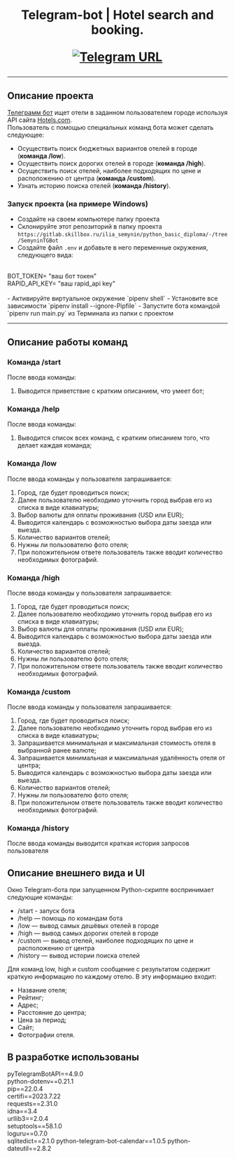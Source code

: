 <h1 align="center">Telegram-bot | Hotel search and booking.
​
    
[![Telegram URL](https://www.dampftbeidir.de/mediafiles/tpl/icon-telegram.png)](https://t.me/searchhotels_sb_bot) 
</h1>

***

## Описание проекта

[Телеграмм бот](@searchhotels_sb_bot) ищет отели в заданном пользователем городе используя API сайта [Hotels.com](https://hotels.com/).
<br> Пользователь с помощью специальных команд бота может сделать следующее: 
<br/>
- Осуществить поиск бюджетных вариантов отелей в городе (**команда /low**). 
- Осуществить поиск дорогих отелей в городе (**команда /high**). 
- Осуществить поиск отелей, наиболее подходящих по цене и расположению от центра (**команда /custom**). 
- Узнать историю поиска отелей (**команда /history**).

### Запуск проекта (на примере Windows)

- Создайте на своем компьютере папку проекта
- Склонируйте этот репозиторий в папку проекта `https://gitlab.skillbox.ru/ilia_semynin/python_basic_diploma/-/tree/SemyninTGBot`
- Создайте файл `.env` и добавьте в него переменные окружения, следующего вида:
<br>
    BOT_TOKEN= "ваш бот токен"<br>
    RAPID_API_KEY= "ваш rapid_api key"<br>
<br>
- Активируйте виртуальное окружение `pipenv shell`
- Установите все зависимости `pipenv install --ignore-Pipfile`
- Запустите бота командой `pipenv run main.py` из Терминала из папки с проектом 

***

## Описание работы команд

### Команда /start

После ввода команды: 
1. Выводится приветствие с кратким описанием, что умеет бот;

### Команда /help

После ввода команды: 
1. Выводится список всех команд, с кратким описанием того, что делает каждая команда;


### Команда /low

После ввода команды у пользователя запрашивается: 
1. Город, где будет проводиться поиск;
2. Далее пользователю необходимо уточнить город выбрав его из списка в виде клавиатуры;
3. Выбор валюты для оплаты проживания (USD или EUR);
4. Выводится календарь с возможностью выбора даты заезда или выезда.
5. Количество вариантов отелей;
6. Нужны ли пользователю фото отеля;
7. При положительном ответе пользователь также вводит количество необходимых фотографий.

### Команда /high

После ввода команды у пользователя запрашивается: 
1. Город, где будет проводиться поиск;
2. Далее пользователю необходимо уточнить город выбрав его из списка в виде клавиатуры;
3. Выбор валюты для оплаты проживания (USD или EUR);
4. Выводится календарь с возможностью выбора даты заезда или выезда.
5. Количество вариантов отелей;
6. Нужны ли пользователю фото отеля;
7. При положительном ответе пользователь также вводит количество необходимых фотографий.

### Команда /custom

После ввода команды у пользователя запрашивается: 
1. Город, где будет проводиться поиск;
2. Далее пользователю необходимо уточнить город выбрав его из списка в виде клавиатуры; 
3. Запрашивается минимальная и максимальная стоимость отеля в выбранной ранее валюте;
4. Запрашивается минимальная и максимальная удалённость отеля от центра;
5. Выводится календарь с возможностью выбора даты заезда или выезда. 
6. Количество вариантов отелей;
7. Нужны ли пользователю фото отеля;
8. При положительном ответе пользователь также вводит количество необходимых фотографий.


### Команда /history

После ввода команды выводится краткая история запросов пользователя 


## Описание внешнего вида и UI
Окно Telegram-бота при запущенном Python-скрипте воспринимает следующие команды:
- /start - запуск бота
- /help — помощь по командам бота 
- /low — вывод самых дешёвых отелей в городе
- /high — вывод самых дорогих отелей в городе 
- /custom — вывод отелей, наиболее подходящих по цене и расположению от центра
- /history — вывод истории поиска отелей

Для команд low, high и custom сообщение с результатом содержит краткую информацию по каждому отелю. 
В эту информацию входит: 
- Название отеля;
- Рейтинг;
- Адрес;
- Расстояние до центра;
- Цена за период;
- Сайт;
- Фотографии отеля.



## В разработке использованы

pyTelegramBotAPI==4.9.0<br>
python-dotenv==0.21.1<br>
pip==22.0.4<br>
certifi==2023.7.22<br>
requests==2.31.0<br>
idna==3.4<br>
urllib3==2.0.4<br>
setuptools==58.1.0<br>
loguru==0.7.0<br>
sqlitedict==2.1.0
python-telegram-bot-calendar==1.0.5
python-dateutil==2.8.2
